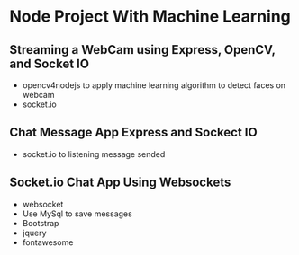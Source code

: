 # Node Project With Machine Learning
## Streaming a WebCam using Express, OpenCV, and Socket IO
- opencv4nodejs to apply machine learning algorithm to detect faces on webcam
- socket.io

## Chat Message App Express and Sockect IO
- socket.io to listening message sended

## Socket.io Chat App Using Websockets
- websocket
- Use MySql to save messages
- Bootstrap
- jquery
- fontawesome
